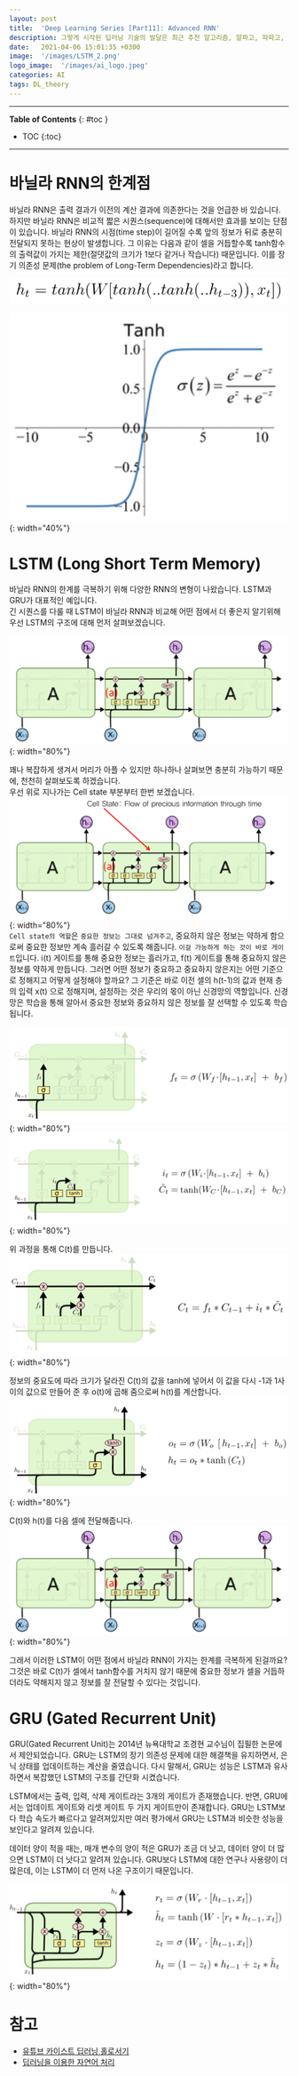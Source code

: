 ```yaml
---
layout: post
title:  'Deep Learning Series [Part11]: Advanced RNN'
description: 그렇게 시작된 딥러닝 기술의 발달은 최근 추천 알고리즘, 알파고, 파파고, 자율 주행 등 많은 분야에서 엄청난 변화를 가져오고 있습니다.
date:   2021-04-06 15:01:35 +0300
image:  '/images/LSTM_2.png'
logo_image:  '/images/ai_logo.jpeg'
categories: AI
tags: DL_theory
---
```

---

**Table of Contents**
{: #toc }
*  TOC
{:toc}

---


# 바닐라 RNN의 한계점  
바닐라 RNN은 출력 결과가 이전의 계산 결과에 의존한다는 것을 언급한 바 있습니다. 하지만 바닐라 RNN은 비교적 짧은 시퀀스(sequence)에 대해서만 효과를 보이는 단점이 있습니다. 바닐라 RNN의 시점(time step)이 길어질 수록 앞의 정보가 뒤로 충분히 전달되지 못하는 현상이 발생합니다. 그 이유는 다음과 같이 셀을 거듭할수록 tanh함수의 출력값이 가지는 제한(절댓값의 크기가 1보다 같거나 작습니다) 때문입니다. 이를 장기 의존성 문제(the problem of Long-Term Dependencies)라고 합니다.   

![](/images/basic_of_rnn_8.png)

![](/images/basic_of_rnn_9.png){: width="40%"}  

# LSTM (Long Short Term Memory)
바닐라 RNN의 한계를 극복하기 위해 다양한 RNN의 변형이 나왔습니다. LSTM과 GRU가 대표적인 예입니다.  
긴 시퀀스를 다룰 때 LSTM이 바닐라 RNN과 비교해 어떤 점에서 더 좋은지 알기위해 우선 LSTM의 구조에 대해 먼저 살펴보겠습니다.  

![](/images/LSTM_1.png){: width="80%"}  

꽤나 복잡하게 생겨서 머리가 아플 수 있지만 하나하나 살펴보면 충분히 가능하기 때문에, 천천히 살펴보도록 하겠습니다.  
우선 위로 지나가는 Cell state 부분부터 한번 보겠습니다.  
![](/images/LSTM_5.png){: width="80%"}  
`Cell state의 역할`은 `중요한 정보는 그대로 넘겨주고`, 중요하지 않은 정보는 약하게 함으로써 중요한 정보만 계속 흘러갈 수 있도록 해줍니다. `이걸 가능하게 하는 것이 바로 게이트`입니다. i(t) 게이트를 통해 중요한 정보는 흘러가고, f(t) 게이트를 통해 중요하지 않은 정보를 약하게 만듭니다. 그러면 어떤 정보가 중요하고 중요하지 않은지는 어떤 기준으로 정해지고 어떻게 설정해야 할까요? 그 기준은 바로 이전 셀의 h(t-1)의 값과 현재 층의 입력 x(t) 으로 정해지며, 설정하는 것은 우리의 몫이 아닌 신경망의 역할입니다. 신경망은 학습을 통해 알아서 중요한 정보와 중요하지 않은 정보를 잘 선택할 수 있도록 학습됩니다.

![](/images/LSTM_2.png){: width="80%"}  
![](/images/LSTM_3.png){: width="80%"}  

위 과정을 통해 C(t)를 만듭니다.  
![](/images/LSTM_4.png){: width="80%"}  

정보의 중요도에 따라 크기가 달라진 C(t)의 값을 tanh에 넣어서 이 값을 다시 -1과 1사이의 값으로 만들어 준 후 o(t)에 곱해 줌으로써 h(t)를 계산합니다.  
![](/images/LSTM_6.png){: width="80%"}  

C(t)와 h(t)를 다음 셀에 전달해줍니다.  
![](/images/LSTM_1.png){: width="80%"}  

그래서 이러한 LSTM이 어떤 점에서 바닐라 RNN이 가지는 한계를 극복하게 된걸까요? 그것은 바로 C(t)가 셀에서 tanh함수를 거치지 않기 때문에 중요한 정보가 셀을 거듭하더라도 약해지지 않고  정보를 잘 전달할 수 있다는 것입니다.
 
# GRU  (Gated Recurrent Unit)

GRU(Gated Recurrent Unit)는 2014년 뉴욕대학교 조경현 교수님이 집필한 논문에서 제안되었습니다. GRU는 LSTM의 장기 의존성 문제에 대한 해결책을 유지하면서, 은닉 상태를 업데이트하는 계산을 줄였습니다. 다시 말해서, GRU는 성능은 LSTM과 유사하면서 복잡했던 LSTM의 구조를 간단화 시켰습니다.  

LSTM에서는 출력, 입력, 삭제 게이트라는 3개의 게이트가 존재했습니다. 반면, GRU에서는 업데이트 게이트와 리셋 게이트 두 가지 게이트만이 존재합니다. GRU는 LSTM보다 학습 속도가 빠르다고 알려져있지만 여러 평가에서 GRU는 LSTM과 비슷한 성능을 보인다고 알려져 있습니다.  

데이터 양이 적을 때는, 매개 변수의 양이 적은 GRU가 조금 더 낫고, 데이터 양이 더 많으면 LSTM이 더 낫다고 알려져 있습니다. GRU보다 LSTM에 대한 연구나 사용량이 더 많은데, 이는 LSTM이 더 먼저 나온 구조이기 때문입니다.

![](/images/GRU_1.png){: width="80%"}  


# 참고

-  [유튜브 카이스트 딥러닝 홀로서기](https://www.youtube.com/watch?v=tlyzfIYvMWE&list=PLSAJwo7mw8jn8iaXwT4MqLbZnS-LJwnBd&index=26)  
- [딥러닝을 이용한 자연어 처리](https://wikidocs.net/22886)

